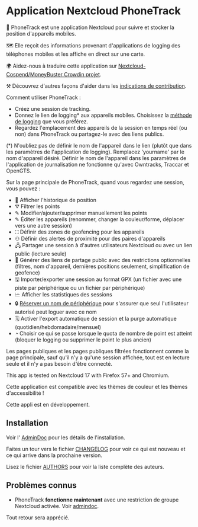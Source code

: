 # Application Nextcloud PhoneTrack

📱 PhoneTrack est une application Nextcloud pour suivre et stocker la position d'appareils mobiles.

🗺 Elle reçoit des informations provenant d'applications de logging des téléphones mobiles et les affiche en direct sur une carte.

🌍 Aidez-nous à traduire cette application sur [Nextcloud-Cospend/MoneyBuster Crowdin projet](https://crowdin.com/project/phonetrack).

⚒ Découvrez d'autres façons d'aider dans les [indications de contribution](https://gitlab.com/eneiluj/phonetrack-oc/blob/master/CONTRIBUTING.md).

Comment utiliser PhoneTrack :

* Créez une session de tracking.
* Donnez le lien de logging\* aux appareils mobiles. Choisissez la [méthode de logging](https://gitlab.com/eneiluj/phonetrack-oc/wikis/userdoc#logging-methods) que vous préférez.
* Regardez l'emplacement des appareils de la session en temps réel (ou non) dans PhoneTrack ou partagez-le avec des liens publics.

(\*) N'oubliez pas de définir le nom de l'appareil dans le lien (plutôt que dans les paramètres de l'application de logging). Remplacez 'yourname' par le nom d'appareil désiré. Définir le nom de l'appareil dans les paramètres de l'application de journalisation ne fonctionne qu'avec Owntracks, Traccar et OpenGTS.

Sur la page principale de PhoneTrack, quand vous regardez une session, vous pouvez :

* 📍 Afficher l'historique de position
* ⛛ Filtrer les points
* ✎ Modifier/ajouter/supprimer manuellement les points
* ✎ Éditer les appareils (renommer, changer la couleur/forme, déplacer vers une autre session)
* ⛶ Définir des zones de geofencing pour les appareils
* ⚇ Définir des alertes de proximité pour des paires d'appareils
* 🖧 Partager une session à d'autres utilisateurs Nextcloud ou avec un lien public (lecture seule)
* 🔗 Générer des liens de partage public avec des restrictions optionnelles (filtres, nom d'appareil, dernières positions seulement, simplification de geofence)
* 🖫 Importer/exporter une session au format GPX (un fichier avec une piste par périphérique ou un fichier par périphérique)
* 🗠 Afficher les statistiques des sessions
* 🔒 [Réserver un nom de périphérique](https://gitlab.com/eneiluj/phonetrack-oc/wikis/userdoc#device-name-reservation) pour s'assurer que seul l'utilisateur autorisé peut loguer avec ce nom
* 🗓 Activer l'export automatique de session et la purge automatique (quotidien/hebdomadaire/mensuel)
* ◔ Choisir ce qui se passe lorsque le quota de nombre de point est atteint (bloquer le logging ou supprimer le point le plus ancien)

Les pages publiques et les pages publiques filtrées fonctionnent comme la page principale, sauf qu'il n'y a qu'une session affichée, tout est en lecture seule et il n'y a pas besoin d'être connecté.

This app is tested on Nextcloud 17 with Firefox 57+ and Chromium.

Cette application est compatible avec les thèmes de couleur et les thèmes d'accessibilité !

Cette appli est en développement.

## Installation

Voir l' [AdminDoc](https://gitlab.com/eneiluj/phonetrack-oc/wikis/admindoc) pour les détails de l'installation.

Faites un tour vers le fichier [CHANGELOG](https://gitlab.com/eneiluj/phonetrack-oc/blob/master/CHANGELOG.md#change-log) pour voir ce qui est nouveau et ce qui arrive dans la prochaine version.

Lisez le fichier [AUTHORS](https://gitlab.com/eneiluj/phonetrack-oc/blob/master/AUTHORS.md#authors) pour voir la liste complète des auteurs.

## Problèmes connus

* PhoneTrack **fonctionne maintenant** avec une restriction de groupe Nextcloud activée. Voir [admindoc](https://gitlab.com/eneiluj/phonetrack-oc/wikis/admindoc#issue-with-phonetrack-restricted-to-some-groups-in-nextcloud).

Tout retour sera apprécié.